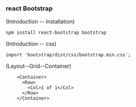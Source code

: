 ### react Bootstrap

(Introduction -- Installation)
```
npm install react-bootstrap bootstrap
```

(Introduction -- css)
```
import 'bootstrap/dist/css/bootstrap.min.css';
```

(Layout--Grid--Container)
```
    <Container>
      <Row>
        <Col>1 of 1</Col>
      </Row>
    </Container>
```
